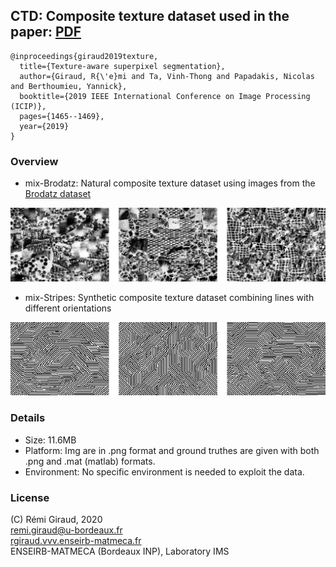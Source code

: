 ## CTD: Composite texture dataset used in the paper: [PDF](https://hal.archives-ouvertes.fr/hal-01510063/document)
```
@inproceedings{giraud2019texture,
  title={Texture-aware superpixel segmentation},
  author={Giraud, R{\'e}mi and Ta, Vinh-Thong and Papadakis, Nicolas and Berthoumieu, Yannick},
  booktitle={2019 IEEE International Conference on Image Processing (ICIP)},
  pages={1465--1469},
  year={2019}
}
```

### Overview

- mix-Brodatz: Natural composite texture dataset using images from the [Brodatz dataset](http://sipi.usc.edu/database/database.php?volume=textures) 

![image](./Figures/ctd_brodatz.png)

- mix-Stripes: Synthetic composite texture dataset combining lines with different orientations 

![image](./Figures/ctd_stripes.png)


### Details

- Size: 11.6MB  
- Platform: Img are in .png format and ground truthes are given with both .png and .mat (matlab) formats.   
- Environment: No specific environment is needed to exploit the data. 


### License

(C) Rémi Giraud, 2020  
remi.giraud@u-bordeaux.fr  
[rgiraud.vvv.enseirb-matmeca.fr](https://rgiraud.vvv.enseirb-matmeca.fr)  
ENSEIRB-MATMECA (Bordeaux INP), Laboratory IMS










